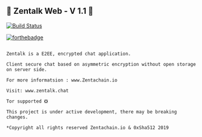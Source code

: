 ## :busts_in_silhouette: Zentalk Web - V 1.1 :statue_of_liberty:

[![Build Status](https://travis-ci.org/dwyl/esta.svg?branch=master)](www.zentalk.chat)

[![forthebadge](https://forthebadge.com/images/badges/built-with-love.svg)](https://zentachain.io)

````

Zentalk is a E2EE, encrypted chat application.

Client secure chat based on asymmetric encryption without open storage on server side.

For more informatsion : www.Zentachain.io 

Visit: www.zentalk.chat

Tor supported ❎

This project is under active development, there may be breaking changes.

*Copyright all rights reserved Zentachain.io & 0xSha512 2019
